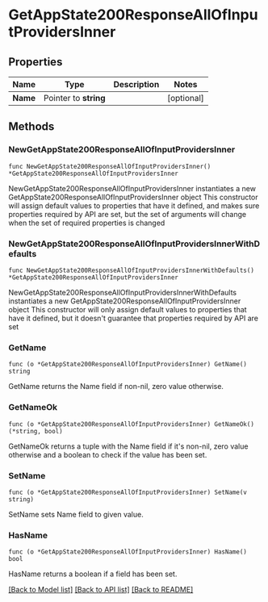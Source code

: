 # GetAppState200ResponseAllOfInputProvidersInner

## Properties

Name | Type | Description | Notes
------------ | ------------- | ------------- | -------------
**Name** | Pointer to **string** |  | [optional] 

## Methods

### NewGetAppState200ResponseAllOfInputProvidersInner

`func NewGetAppState200ResponseAllOfInputProvidersInner() *GetAppState200ResponseAllOfInputProvidersInner`

NewGetAppState200ResponseAllOfInputProvidersInner instantiates a new GetAppState200ResponseAllOfInputProvidersInner object
This constructor will assign default values to properties that have it defined,
and makes sure properties required by API are set, but the set of arguments
will change when the set of required properties is changed

### NewGetAppState200ResponseAllOfInputProvidersInnerWithDefaults

`func NewGetAppState200ResponseAllOfInputProvidersInnerWithDefaults() *GetAppState200ResponseAllOfInputProvidersInner`

NewGetAppState200ResponseAllOfInputProvidersInnerWithDefaults instantiates a new GetAppState200ResponseAllOfInputProvidersInner object
This constructor will only assign default values to properties that have it defined,
but it doesn't guarantee that properties required by API are set

### GetName

`func (o *GetAppState200ResponseAllOfInputProvidersInner) GetName() string`

GetName returns the Name field if non-nil, zero value otherwise.

### GetNameOk

`func (o *GetAppState200ResponseAllOfInputProvidersInner) GetNameOk() (*string, bool)`

GetNameOk returns a tuple with the Name field if it's non-nil, zero value otherwise
and a boolean to check if the value has been set.

### SetName

`func (o *GetAppState200ResponseAllOfInputProvidersInner) SetName(v string)`

SetName sets Name field to given value.

### HasName

`func (o *GetAppState200ResponseAllOfInputProvidersInner) HasName() bool`

HasName returns a boolean if a field has been set.


[[Back to Model list]](../README.md#documentation-for-models) [[Back to API list]](../README.md#documentation-for-api-endpoints) [[Back to README]](../README.md)


